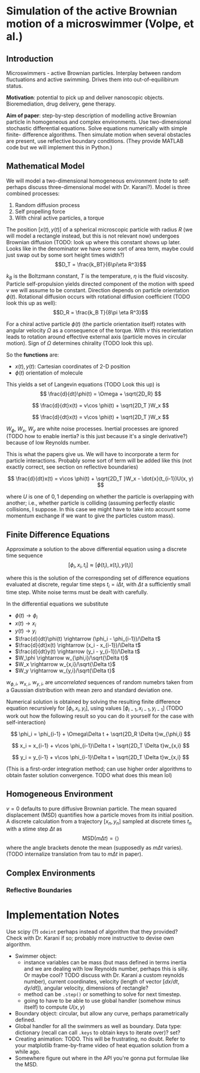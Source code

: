 # Simulation of the active Brownian motion of a microswimmer (Volpe, et al.)
## Introduction 
Microswimmers - active Brownian particles. Interplay between random fluctuations 
and active swimming. Drives them into out-of-equilibirum status. 

**Motivation**: potential to pick up and deliver nanoscopic objects. 
Bioremediation, drug delivery, gene therapy. 

**Aim of paper**: step-by-step description of modelling active Brownian particle 
in homogeneous and complex environments. Use two-dimensional stochastic 
differential equations. Solve equations numerically with simple finite-
difference algorithms. Then simulate motion when several obstacles are present,
use reflective boundary conditions. (They provide MATLAB code but we will 
implement this in Python.)

## Mathematical Model 
We will model a two-dimensional homogeneous environment (note to self: perhaps 
discuss three-dimensional model with Dr. Karani?). Model is three combined 
processes: 
1. Random diffusion process
2. Self propelling force 
3. With chiral active particles, a torque

The position $[x(t), y(t)]$ of a spherical microscopic particle with radius 
$R$ (we will model a rectangle instead, but this is not relevant now) undergoes 
Brownian diffusion (TODO: look up where this constant shows up later. Looks like 
in the denominator we have some sort of area term, maybe could just swap 
out by some sort height times width?)
$$D_T = \frac{k_BT}{6\pi\eta R^3}$$

$k_B$ is the Boltzmann constant, $T$ is the temperature, $\eta$ is the fluid 
viscosity. Particle self-propulsion yields directed component of the motion 
with speed $v$ we will assume to be constant. Direction depends on particle 
orientation $\phi(t)$. Rotational diffusion occurs with rotational diffusion 
coefficient (TODO look this up as well):
$$D_R = \frac{k_B T}{8\pi \eta R^3}$$

For a chiral active particle $\phi(t)$ (the particle orientation itself) rotates 
with angular velocity $\Omega$ as a consequence of the torque. With $v$ this 
reorientation leads to rotation around effective external axis (particle moves 
in circular motion). Sign of $\Omega$ determines chirality (TODO look this up).

So the **functions** are:
- $x(t),y(t)$: Cartesian coordinates of 2-D position 
- $\phi(t)$ orientation of molecule

This yields a set of Langevin equations (TODO Look this up) is 
$$
\frac{d}{dt}\phi(t) = \Omega + \sqrt{2D_R}
$$

$$
\frac{d}{dt}x(t) = v\cos \phi(t) + \sqrt{2D_T }W_x
$$

$$
\frac{d}{dt}x(t) = v\cos \phi(t) + \sqrt{2D_T }W_x
$$

$W_\phi$, $W_x$, $W_y$ are white noise processes.
Inertial processes are ignored (TODO how to enable
inertia? is this just because it's a single derivative?) because of low Reynolds
number. 

This is what the papers give us. We will have to incorporate a term for 
particle interactions. Probably some sort of term will be added like this 
(not exactly correct, see section on reflective boundaries)

$$
\frac{d}{dt}x(t) = v\cos \phi(t) + \sqrt{2D_T }W_x - \dot{x}(t_{i-1})U(x, y)
$$

where $U$ is one of $0,1$ depending on whether the particle is overlapping with 
another; i.e., whether particle is colliding (assuming perfectly elastic 
collisions, I suppose. In this case we might have to take into account 
some momentum exchange if we want to give the particles custom mass).

## Finite Difference Equations 
Approximate a solution to the above differential equation using a discrete 
time sequence 
$$[\phi_i, x_i, t_i]\approx [\phi(t_i), x(t_i),y(t_i)]$$

where this is the solution of the corresponding set of difference equations 
evaluated at discrete, regular time steps $t_i = i\Delta t$, with $\Delta t$
a sufficiently small time step. White noise terms must be dealt with carefully. 

In the differential equations we substitute 
- $\phi(t) \rightarrow \phi_i$
- $x(t) \rightarrow x_i$
- $y(t) \rightarrow y_i$
- $\frac{d}{dt}\phi(t) \rightarrow (\phi_i - \phi_{i-1})/\Delta t$
- $\frac{d}{dt}x(t) \rightarrow (x_i - x_{i-1})/\Delta t$
- $\frac{d}{dt}y(t) \rightarrow (y_i - y_{i-1})/\Delta t$
- $W_\phi \rightarrow w_{\phi,i}/\sqrt{\Delta t}$
- $W_x \rightarrow w_{x,i}/\sqrt{\Delta t}$
- $W_y \rightarrow w_{y,i}/\sqrt{\Delta t}$

$w_{\phi,i}$, $w_{x,i}$, $w_{y,i}$, are _uncorrelated_ sequences of random 
numebrs taken from a Gaussian distribution with mean zero and standard deviation 
one. 

Numerical solution is obtained by solving the resulting finite difference 
equation recursively for $[\phi_i,x_i, y_i]$, using values $[\phi_{i-1}, 
x_{i-1}, y_{i-1}]$ (TODO work out how the following result so you can do it 
yourself for the case with self-interaction)

$$
\phi_i = \phi_{i-1} + \Omega\Delta t + \sqrt{2D_R \Delta t}w_{\phi,i}
$$

$$
x_i = x_{i-1} + v\cos \phi_{i-1}\Delta t + \sqrt{2D_T \Delta t}w_{x,i}
$$

$$
y_i = y_{i-1} + v\cos \phi_{i-1}\Delta t + \sqrt{2D_T \Delta t}w_{x,i}
$$

(This is a first-order integration method; can use higher order algorithms to 
obtain faster solution convergence. TODO what does this mean lol)


## Homogeneous Environment
$v=0$ defaults to pure diffusive Brownian particle. The mean squared 
displacement (MSD) quantifies how a particle moves from its initial position. 
A discrete calculation from a trajectory $[x_n,y_n]$ sampled at discrete times 
$t_n$ with a stime step $\Delta t$ as 
$$
\text{MSD}(m\Delta t) = \langle  \rangle
$$
where the angle brackets denote the mean (supposedly as $m\Delta t$ varies).
(TODO internalize translation from tau to $m\Delta t$ in paper).

## Complex Environments 
### Reflective Boundaries 



# Implementation Notes 
Use scipy (?) `odeint` perhaps instead of algorithm that they provided? Check 
with Dr. Karani if so; probably more instructive to devise own algorithm. 

- Swimmer object: 
  - instance variables can be mass (but mass defined in terms 
    inertia and we are dealing with low Reynolds number, perhaps this is silly.
    Or maybe cool? TODO discuss with Dr. Karani a custom reynolds number), 
    current coordinates, velocity (length of vector $[dx/dt, dy/dt]$),
    angular velocity, dimensions of rectangle?
  - method can be `.step()` or something to solve for next timestep.
  - going to have to be able to use global handler (somehow minus itself) 
    to compute $U(x,y)$
- Boundary object: circular, but allow any curve, perhaps parametrically 
  defined.
- Global handler for all the swimmers as well as boundary. 
  Data type: dictionary (recall can 
  call `.keys` to obtain keys to iterate over)? set?
- Creating animation: TODO. This will be frustrating, no doubt. Refer to your 
  matplotlib frame-by-frame video of heat equation solution from a while 
  ago.
- Somewhere figure out where in the API you're gonna put formulae like the MSD.




